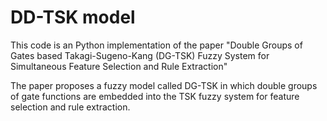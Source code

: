 # DD-TSK model

This code is an Python implementation of the paper "Double Groups of Gates based 
Takagi-Sugeno-Kang (DG-TSK) Fuzzy System for Simultaneous Feature Selection and Rule Extraction"

The paper proposes a fuzzy model called DG-TSK in which double groups of gate
functions are embedded into the TSK fuzzy system for feature selection and rule extraction.